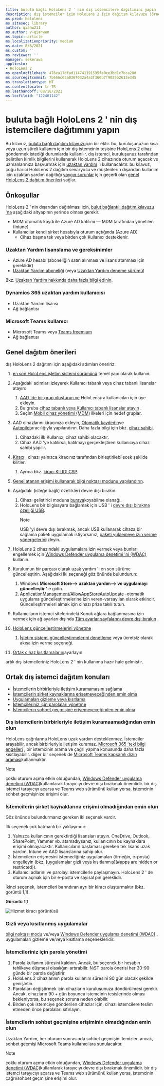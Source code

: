 ```yaml
---
title: buluta bağlı HoloLens 2 ' nin dış istemcilere dağıtımını yapın
description: dış istemciler için HoloLens 2 için dağıtım kılavuzu (örnek olarak uzaktan yardım ile)
ms.prod: hololens
ms.sitesec: library
author: qianw211
ms.author: v-qianwen
ms.topic: article
ms.localizationpriority: medium
ms.date: 8/6/2021
ms.custom: ''
ms.reviewer: ''
manager: sekerawa
appliesto:
- HoloLens 2
ms.openlocfilehash: 476ea17dfad114741191595fa0ce3bd1c7bca28d
ms.sourcegitcommit: 7b666c63a0367032a4a3f366b7f9029b2613e345
ms.translationtype: MT
ms.contentlocale: tr-TR
ms.lasthandoff: 08/18/2021
ms.locfileid: "122401142"
---
```

# <a name="deploy-cloud-connected-hololens-2-to-external-clients"></a>buluta bağlı HoloLens 2 ' nin dış istemcilere dağıtımını yapın

Bu kılavuz, [buluta bağlı dağıtım kılavuzu](hololens2-cloud-connected-overview.md)için bir ektir. bu, kuruluşunuzun kısa veya uzun süreli kullanım için bir dış istemcinin tesisine HoloLens 2 cihaz göndermek istediği durumlarda kullanılır. dış istemci, kuruluşunuz tarafından belirtilen kimlik bilgilerini kullanarak HoloLens 2 cihazında oturum açacak ve uzmanlarınıza başvurmak için [uzaktan yardım](/dynamics365/mixed-reality/remote-assist/ra-overview) 'ı kullanacaktır. bu kılavuz, çoğu harici HoloLens 2 dağıtım senaryosu ve müşterilerin dışarıdan kullanım için uzaktan yardım dağıttığı [yaygın sorunlar](#common-external-client-deployment-concerns) için geçerli olan [genel HoloLens 2 dağıtım önerileri](#general-deployment-recommendations) sağlar. 

## <a name="prerequisites"></a>Önkoşullar

HoloLens 2 ' nin dışarıdan dağıtılması için, [bulut bağlantılı dağıtım kılavuzu 'na](hololens2-cloud-connected-overview.md) aşağıdaki altyapının yerinde olması gerekir.

- MDM otomatik kaydı ile Azure AD katılımı — MDM tarafından yönetilen (Intune)
- Kullanıcılar kendi şirket hesabıyla oturum açtığında (Azure AD)
    - Cihaz başına tek veya birden çok Kullanıcı desteklenir.

### <a name="remote-assist-licensing-and-requirements"></a>Uzaktan Yardım lisanslama ve gereksinimler

- Azure AD hesabı (aboneliğin satın alınması ve lisans atanması için gereklidir)
- [Uzaktan Yardım aboneliği](/dynamics365/mixed-reality/remote-assist/buy-and-deploy-remote-assist) (veya [Uzaktan Yardım deneme sürümü](/dynamics365/mixed-reality/remote-assist/try-remote-assist))

Bkz. [Uzaktan Yardım hakkında daha fazla bilgi edinin](/hololens/hololens2-cloud-connected-overview#learn-about-remote-assist).

### <a name="dynamics-365-remote-assist-user"></a>Dynamics 365 uzaktan yardım kullanıcısı

- Uzaktan Yardım lisansı
- Ağ bağlantısı

### <a name="microsoft-teams-user"></a>Microsoft Teams kullanıcı

- Microsoft Teams veya [Teams freemıum](https://products.office.com/microsoft-teams/free)
- Ağ bağlantısı

## <a name="general-deployment-recommendations"></a>Genel dağıtım önerileri

dış HoloLens 2 dağıtımı için aşağıdaki adımları öneririz:

1. [en son HoloLens işletim sistemi sürümünü](https://aka.ms/hololens2download) temel yapı olarak kullanın.
1. Aşağıdaki adımları izleyerek Kullanıcı tabanlı veya cihaz tabanlı lisanslar atayın:
    1. [AAD 'de bir grup oluşturun ve](/azure/active-directory/fundamentals/active-directory-groups-create-azure-portal#create-a-basic-group-and-add-members) HoloLens/ra kullanıcıları için üye ekleyin.
    1. Bu gruba [cihaz tabanlı veya Kullanıcı tabanlı lisanslar atayın](/azure/active-directory/enterprise-users/licensing-groups-assign#:~:text=In%20this%20article%201%20Assign%20the%20required%20licenses,3%20Check%20for%20license%20problems%20and%20resolve%20them) .
    1. Seçim [Mobil cihaz yönetimi (MDM)](hololens-enroll-mdm.md) ilkeleri için hedef gruplar.

1. AAD cihazlarını kiracınıza ekleyin, [Otomatik kaydedin](/hololens/hololens-enroll-mdm#auto-enrollment-in-mdm)ve [Autopilot](/hololens/hololens2-autopilot)aracılığıyla yapılandırın. Daha fazla bilgi için bkz. [cihaz sahibi](/hololens/security-adminless-os#device-owner).
    1. Cihazdaki ilk Kullanıcı, cihaz sahibi olacaktır.
    1. Cihaz AAD 'ye katılırsa, katılmayı gerçekleştiren kullanıcıya cihaz sahibi yapılır.
    
1. [Kiracı](/hololens/hololens-release-notes#tenantlockdown-csp-and-autopilot) , cihazı yalnızca kiracınız tarafından birleştirilebilecek şekilde kilitler.
    1. Ayrıca bkz. [kiracı KILIDI CSP](/windows/client-management/mdm/tenantlockdown-csp).

1. [Genel atanan erişimi kullanarak bilgi noktası modunu yapılandırın](/hololens/hololens-global-assigned-access-kiosk).

1. Aşağıdaki (isteğe bağlı) özellikleri devre dışı bırakın:
    1. Cihazı geliştirici moduna [buraya](/windows/client-management/mdm/policy-csp-applicationmanagement#applicationmanagement-allowdeveloperunlock)koyabilme olanağı.
    1. HoloLens bir bilgisayara bağlamak için USB ' i [devre dışı bırakma özelliği USB](/windows/client-management/mdm/policy-csp-connectivity#connectivity-allowusbconnection).
       > [!NOTE]
        > USB 'yi devre dışı bırakmak, ancak USB kullanarak cihaza bir sağlama paketi uygulamak istiyorsanız, [paketi yüklemeye izin verme yönergelerini](/windows/client-management/mdm/policy-csp-security#security-allowaddprovisioningpackage)izleyin.

1. HoloLens 2 cihazındaki uygulamalara izin vermek veya bunları engellemek için [Windows Defender uygulama denetimi 'ni (WDAC)](/hololens/windows-defender-application-control-wdac) kullanın.
1. Kurulumun bir parçası olarak uzak yardım 'ı en son sürüme güncelleştirin. Aşağıdaki iki seçeneği göz önünde bulundurun:
    1. Windows **Microsoft Store--> uzaktan yardım--> ve uygulamayı güncelleştir '** e gidin.
    1. [ApplicationManagement/AllowAppStoreAutoUpdate](/windows/client-management/mdm/policy-csp-applicationmanagement#applicationmanagement-allowappstoreautoupdate) -otomatik uygulama güncelleştirmelerine izin veren-varsayılan olarak etkindir. Güncelleştirmeleri almak için cihazı prize takılı tutun.
1. Kullanıcıların istemci sitelerindeki Konuk ağlara bağlanmasına izin vermek için ağ ayarları dışında [Tüm ayarlar sayfalarını devre dışı bırakın](/hololens/settings-uri-list) .
1. [HoloLens güncelleştirmelerini yönetme](/hololens/hololens-updates)
    1. [İşletim sistemi güncelleştirmelerini denetleme](/mem/intune/protect/windows-update-for-business-configure#create-and-assign-update-rings) veya ücretsiz olarak akışa izin verme seçeneği.
1. [Ortak cihaz kısıtlamalarını](/hololens/hololens-common-device-restrictions)ayarlayın.

artık dış istemcileriniz HoloLens 2 ' nin kullanıma hazır hale gelmiştir.

## <a name="common-external-client-deployment-concerns"></a>Ortak dış istemci dağıtım konuları

- [İstemcilerin birbirleriyle iletişim kuramamasını sağlama](#ensure-that-external-clients-cant-communicate-with-one-another)
- [İstemcilerin şirket kaynaklarına erişemeyeceğinden emin olma](#ensure-that-clients-wont-have-access-to-company-resources)
- [Uygulamaları gizleme veya kısıtlama](#hidden-or-restricted-apps)
- [İstemcileriniz için parolaları yönetme](#password-management-for-your-clients) 
- [İstemcilerin sohbet geçmişine erişemeyeceğinden emin olma](#ensure-that-clients-wont-have-access-to-chat-history)

### <a name="ensure-that-external-clients-cant-communicate-with-one-another"></a>Dış istemcilerin birbirleriyle iletişim kuramaamadığından emin olun

HoloLens çağrılarına HoloLens uzak yardım desteklenmez. İstemciler arayabilir, ancak birbirleriyle iletişim kuramaz. [Microsoft 365 'teki bilgi engelleri](/microsoft-365/compliance/information-barriers) , bir istemcinin arama ve çağrı yapma konusunda daha fazla kısıtlayabilir. diğer bir seçenek de [Microsoft Teams kapsamlı dizin araması](/MicrosoftTeams/teams-scoped-directory-search)kullanmaktır.

 > [!NOTE]
> çoklu oturum açma etkin olduğundan, [Windows Defender uygulama denetimi (WDAC)](/hololens/windows-defender-application-control-wdac)kullanılarak tarayıcıyı devre dışı bırakmak önemlidir. bir dış istemci tarayıcıyı açarsa ve Teams web sürümünü kullanıyorsa, istemcinin sohbet geçmişinize erişimi olur.

### <a name="ensure-that-clients-wont-have-access-to-company-resources"></a>İstemcilerin şirket kaynaklarına erişimi olmadığından emin olun

Göz önünde bulundurmanız gereken iki seçenek vardır.

İlk seçenek çok katmanlı bir yaklaşımdır:

1. Yalnızca kullanıcının gerektirdiği lisansları atayın. OneDrive, Outlook, SharePoint, Yammer vb. atamadıysanız, kullanıcının bu kaynaklara erişimi olmayacaktır. Kullanıcıların başlaması gereken tek lisans uzak yardım, Intune ve AAD lisanslarına sahip olur.
1. İstemcilerin erişmesini istemediğiniz uygulamaları (örneğin, e-posta) engelleyin (bkz. [uygulamalar gizli veya kısıtlanmış](#apps are hidden or restricted)).
1. Kullanıcı adlarını ve parolayı istemcilerle paylaşmayın. HoloLens 2 ' de oturum açmak için bir e-posta ve sayısal pın gereklidir.

İkinci seçenek, istemcileri barındıran ayrı bir kiracı oluşturmaktır (bkz. görüntü 1,1).

**Görüntü 1,1**

![Hizmet kiracı görüntüsü](./images/hololens-service-tenant-image.png)

### <a name="hidden-or-restricted-apps"></a>Gizli veya kısıtlanmış uygulamalar

[bilgi noktası modu](/hololens/hololens-kiosk) ve/veya [Windows Defender uygulama denetimi (WDAC)](/hololens/windows-efender-application-control-wdac) , uygulamaları gizleme ve/veya kısıtlama seçenekleridir.

### <a name="password-management-for-your-clients"></a>İstemcileriniz için parola yönetimi

1. Parola kullanım süresini kaldırın. Ancak, bu seçenek bir hesabın tehlikeye düşmesi olasılığını artırabilir. NıST parola önerisi her 30-90 günde bir parola değiştirir.
1. HoloLens 2 cihazlarının parola kullanım süresini 90 gün olacak şekilde genişletin.
1. Parolaları değiştirmek için cihazların kuruluşunuza döndürülmesi gerekir. Ancak, cihazların 90 + gün boyunca istemcinin tesislerinde olması bekleniyorsa, bu seçenek soruna neden olabilir.  
1. Birden çok istemciye gönderilen cihazlar için, cihazı istemcilere teslim etmeden önce parolaları sıfırlayın.

### <a name="ensure-that-clients-wont-have-access-to-chat-history"></a>İstemcilerin sohbet geçmişine erişiminin olmadığından emin olun

Uzaktan Yardım, her oturum sonrasında sohbet geçmişini temizler. ancak, sohbet geçmişi Microsoft Teams kullanıcılara sunulacaktır.

> [!NOTE]
> çoklu oturum açma etkin olduğundan, [Windows Defender uygulama denetimi (WDAC)](/hololens/windows-defender-application-control-wdac)kullanılarak tarayıcıyı devre dışı bırakmak önemlidir.  bir dış istemci tarayıcıyı açarsa ve Teams web sürümünü kullanıyorsa, istemcinin çağrı/sohbet geçmişine erişimi olur.
